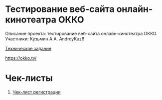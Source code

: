 # Тестирование веб-сайта онлайн-кинотеатра ОККО

Описание проекта: тестирование веб-сайта онлайн-кинотеатра ОККО.
Участники: Кузьмин А.А. AndreyKuz6

[Техническое задание](Техническое_задание.md)

https://okko.tv/

# Чек-листы
1. [Чек-лист регистрации](Чек-лист_регистрации.md)
